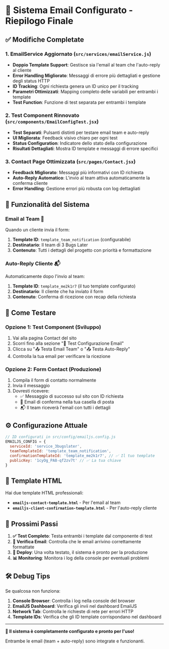 # 🚀 Sistema Email Configurato - Riepilogo Finale

## ✅ Modifiche Completate

### 1. **EmailService Aggiornato** (`src/services/emailService.js`)
- **Doppio Template Support**: Gestisce sia l'email al team che l'auto-reply al cliente
- **Error Handling Migliorato**: Messaggi di errore più dettagliati e gestione degli status HTTP
- **ID Tracking**: Ogni richiesta genera un ID unico per il tracking
- **Parametri Ottimizzati**: Mapping completo delle variabili per entrambi i template
- **Test Function**: Funzione di test separata per entrambi i template

### 2. **Test Component Rinnovato** (`src/components/EmailConfigTest.jsx`)
- **Test Separati**: Pulsanti distinti per testare email team e auto-reply
- **UI Migliorata**: Feedback visivo chiaro per ogni test
- **Status Configuration**: Indicatore dello stato della configurazione
- **Risultati Dettagliati**: Mostra ID template e messaggi di errore specifici

### 3. **Contact Page Ottimizzata** (`src/pages/Contact.jsx`)
- **Feedback Migliorato**: Messaggi più informativi con ID richiesta
- **Auto-Reply Automatico**: L'invio al team attiva automaticamente la conferma cliente
- **Error Handling**: Gestione errori più robusta con log dettagliati

## 🎯 Funzionalità del Sistema

### **Email al Team** 📧
Quando un cliente invia il form:
1. **Template ID**: `template_team_notification` (configurabile)
2. **Destinatario**: Il team di 3 Bugs Later
3. **Contenuto**: Tutti i dettagli del progetto con priorità e formattazione

### **Auto-Reply Cliente** 📬
Automaticamente dopo l'invio al team:
1. **Template ID**: `template_me2k1r7` (il tuo template configurato)
2. **Destinatario**: Il cliente che ha inviato il form
3. **Contenuto**: Conferma di ricezione con recap della richiesta

## 🧪 Come Testare

### **Opzione 1: Test Component (Sviluppo)**
1. Vai alla pagina Contact del sito
2. Scorri fino alla sezione "🧪 Test Configurazione Email"
3. Clicca su "📤 Testa Email Team" o "📤 Testa Auto-Reply"
4. Controlla la tua email per verificare la ricezione

### **Opzione 2: Form Contact (Produzione)**
1. Compila il form di contatto normalmente
2. Invia il messaggio
3. Dovresti ricevere:
   - ✅ Messaggio di successo sul sito con ID richiesta
   - 📧 Email di conferma nella tua casella di posta
   - 📬 Il team riceverà l'email con tutti i dettagli

## ⚙️ Configurazione Attuale

```javascript
// ID configurati in src/config/emailjs.config.js
EMAILJS_CONFIG = {
  serviceId: 'service_3bugslater',
  teamTemplateId: 'template_team_notification', 
  confirmationTemplateId: 'template_me2k1r7', // ✅ Il tuo template
  publicKey: '1cyOg_PA8-qf2zv7t' // ✅ La tua chiave
}
```

## 🎨 Template HTML

Hai due template HTML professionali:
- **`emailjs-contact-template.html`** - Per l'email al team
- **`emailjs-client-confirmation-template.html`** - Per l'auto-reply cliente

## 🔄 Prossimi Passi

1. **✅ Test Completo**: Testa entrambi i template dal componente di test
2. **📧 Verifica Email**: Controlla che le email arrivino correttamente formattate
3. **🚀 Deploy**: Una volta testato, il sistema è pronto per la produzione
4. **📊 Monitoring**: Monitora i log della console per eventuali problemi

## 🛠️ Debug Tips

Se qualcosa non funziona:
1. **Console Browser**: Controlla i log nella console del browser
2. **EmailJS Dashboard**: Verifica gli invii nel dashboard EmailJS
3. **Network Tab**: Controlla le richieste di rete per errori HTTP
4. **Template IDs**: Verifica che gli ID template corrispondano nel dashboard

---

**🎉 Il sistema è completamente configurato e pronto per l'uso!**

Entrambe le email (team + auto-reply) sono integrate e funzionanti.
